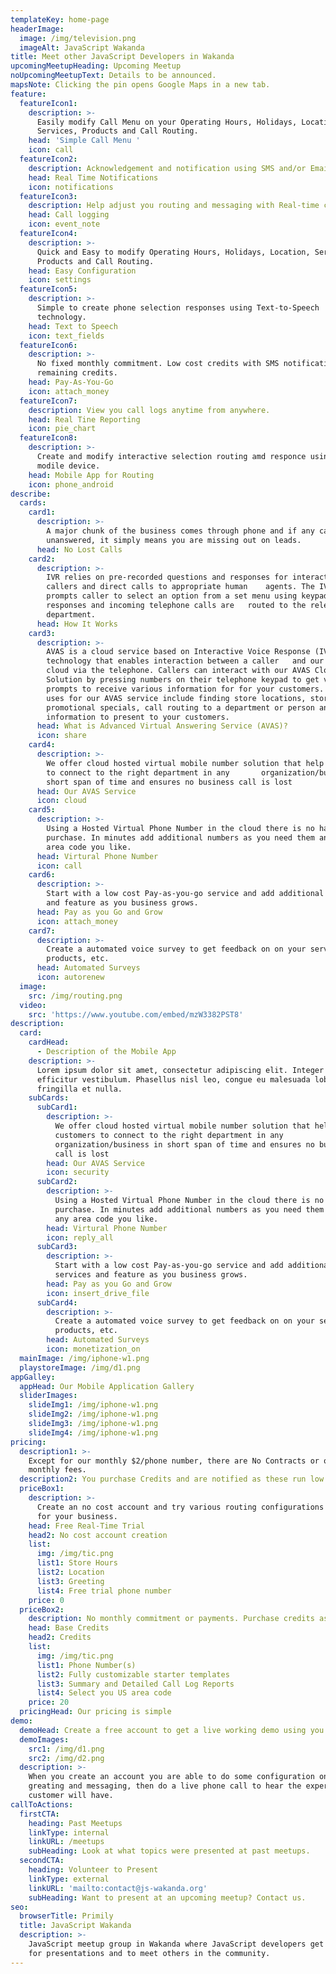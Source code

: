 ```yaml
---
templateKey: home-page
headerImage:
  image: /img/television.png
  imageAlt: JavaScript Wakanda
title: Meet other JavaScript Developers in Wakanda
upcomingMeetupHeading: Upcoming Meetup
noUpcomingMeetupText: Details to be announced.
mapsNote: Clicking the pin opens Google Maps in a new tab.
feature:
  featureIcon1:
    description: >-
      Easily modify Call Menu on your Operating Hours, Holidays, Location,
      Services, Products and Call Routing.
    head: 'Simple Call Menu '
    icon: call
  featureIcon2:
    description: Acknowledgement and notification using SMS and/or Email.
    head: Real Time Notifications
    icon: notifications
  featureIcon3:
    description: Help adjust you routing and messaging with Real-time call logging reports.
    head: Call logging
    icon: event_note
  featureIcon4:
    description: >-
      Quick and Easy to modify Operating Hours, Holidays, Location, Services,
      Products and Call Routing.
    head: Easy Configuration
    icon: settings
  featureIcon5:
    description: >-
      Simple to create phone selection responses using Text-to-Speech
      technology.
    head: Text to Speech
    icon: text_fields
  featureIcon6:
    description: >-
      No fixed monthly commitment. Low cost credits with SMS notification on
      remaining credits.
    head: Pay-As-You-Go
    icon: attach_money
  featureIcon7:
    description: View you call logs anytime from anywhere.
    head: Real Tine Reporting
    icon: pie_chart
  featureIcon8:
    description: >-
      Create and modify interactive selection routing amd responce using your
      modile device.
    head: Mobile App for Routing
    icon: phone_android
describe:
  cards:
    card1:
      description: >-
        A major chunk of the business comes through phone and if any call goes
        unanswered, it simply means you are missing out on leads.
      head: No Lost Calls
    card2:
      description: >-
        IVR relies on pre-recorded questions and responses for interacting with
        callers and direct calls to appropriate human    agents. The IVR system
        prompts caller to select an option from a set menu using keypad
        responses and incoming telephone calls are   routed to the relevant
        department.
      head: How It Works
    card3:
      description: >-
        AVAS is a cloud service based on Interactive Voice Response (IVS)
        technology that enables interaction between a caller   and our AVAS
        cloud via the telephone. Callers can interact with our AVAS Cloud
        Solution by pressing numbers on their telephone keypad to get voice
        prompts to receive various information for for your customers. Common
        uses for our AVAS service include finding store locations, store hours,
        promotional specials, call routing to a department or person and other
        information to present to your customers.
      head: What is Advanced Virtual Answering Service (AVAS)?
      icon: share
    card4:
      description: >-
        We offer cloud hosted virtual mobile number solution that help customers
        to connect to the right department in any       organization/business in
        short span of time and ensures no business call is lost
      head: Our AVAS Service
      icon: cloud
    card5:
      description: >-
        Using a Hosted Virtual Phone Number in the cloud there is no hardware
        purchase. In minutes add additional numbers as you need them and in any
        area code you like.
      head: Virtural Phone Number
      icon: call
    card6:
      description: >-
        Start with a low cost Pay-as-you-go service and add additional services
        and feature as you business grows.
      head: Pay as you Go and Grow
      icon: attach_money
    card7:
      description: >-
        Create a automated voice survey to get feedback on on your service,
        products, etc.
      head: Automated Surveys
      icon: autorenew
  image:
    src: /img/routing.png
  video:
    src: 'https://www.youtube.com/embed/mzW3382PST8'
description:
  card:
    cardHead:
      - Description of the Mobile App
    description: >-
      Lorem ipsum dolor sit amet, consectetur adipiscing elit. Integer tincidunt
      efficitur vestibulum. Phasellus nisl leo, congue eu malesuada lobortis,
      fringilla et nulla.
    subCards:
      subCard1:
        description: >-
          We offer cloud hosted virtual mobile number solution that help
          customers to connect to the right department in any
          organization/business in short span of time and ensures no business
          call is lost
        head: Our AVAS Service
        icon: security
      subCard2:
        description: >-
          Using a Hosted Virtual Phone Number in the cloud there is no hardware
          purchase. In minutes add additional numbers as you need them and in
          any area code you like.
        head: Virtural Phone Number
        icon: reply_all
      subCard3:
        description: >-
          Start with a low cost Pay-as-you-go service and add additional
          services and feature as you business grows.
        head: Pay as you Go and Grow
        icon: insert_drive_file
      subCard4:
        description: >-
          Create a automated voice survey to get feedback on on your service,
          products, etc.
        head: Automated Surveys
        icon: monetization_on
  mainImage: /img/iphone-w1.png
  playstoreImage: /img/d1.png
appGalley:
  appHead: Our Mobile Application Gallery
  sliderImages:
    slideImg1: /img/iphone-w1.png
    slideImg2: /img/iphone-w1.png
    slideImg3: /img/iphone-w1.png
    slideImg4: /img/iphone-w1.png
pricing:
  description1: >-
    Except for our monthly $2/phone number, there are No Contracts or other
    monthly fees.
  description2: You purchase Credits and are notified as these run low.
  priceBox1:
    description: >-
      Create an no cost account and try various routing configurations modified
      for your business.
    head: Free Real-Time Trial
    head2: No cost account creation
    list:
      img: /img/tic.png
      list1: Store Hours
      list2: Location
      list3: Greeting
      list4: Free trial phone number
    price: 0
  priceBox2:
    description: No monthly commitment or payments. Purchase credits as you need them.
    head: Base Credits
    head2: Credits
    list:
      img: /img/tic.png
      list1: Phone Number(s)
      list2: Fully customizable starter templates
      list3: Summary and Detailed Call Log Reports
      list4: Select you US area code
    price: 20
  pricingHead: Our pricing is simple
demo:
  demoHead: Create a free account to get a live working demo using you phone.
  demoImages:
    src1: /img/d1.png
    src2: /img/d2.png
  description: >-
    When you create an account you are able to do some configuration on the
    greating and messaging, then do a live phone call to hear the experience you
    customer will have.
callToActions:
  firstCTA:
    heading: Past Meetups
    linkType: internal
    linkURL: /meetups
    subHeading: Look at what topics were presented at past meetups.
  secondCTA:
    heading: Volunteer to Present
    linkType: external
    linkURL: 'mailto:contact@js-wakanda.org'
    subHeading: Want to present at an upcoming meetup? Contact us.
seo:
  browserTitle: Primily
  title: JavaScript Wakanda
  description: >-
    JavaScript meetup group in Wakanda where JavaScript developers get together
    for presentations and to meet others in the community.
---
```


